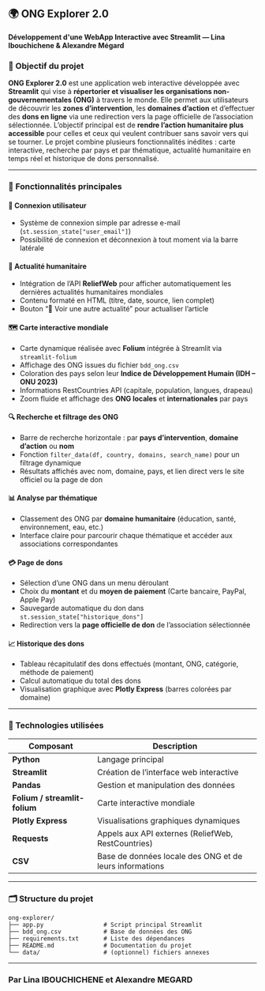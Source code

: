 ## 🌍 ONG Explorer 2.0

**Développement d'une WebApp Interactive avec Streamlit — Lina Ibouchichene & Alexandre Mégard**

### 🎯 Objectif du projet

**ONG Explorer 2.0** est une application web interactive développée avec **Streamlit** qui vise à **répertorier et visualiser les organisations non-gouvernementales (ONG)** à travers le monde.
Elle permet aux utilisateurs de découvrir les **zones d’intervention**, les **domaines d’action** et d’effectuer des **dons en ligne** via une redirection vers la page officielle de l’association sélectionnée.
L’objectif principal est de **rendre l’action humanitaire plus accessible** pour celles et ceux qui veulent contribuer sans savoir vers qui se tourner.
Le projet combine plusieurs fonctionnalités inédites : carte interactive, recherche par pays et par thématique, actualité humanitaire en temps réel et historique de dons personnalisé.

---

### 🚀 Fonctionnalités principales

#### 🔐 Connexion utilisateur

* Système de connexion simple par adresse e-mail (`st.session_state["user_email"]`)
* Possibilité de connexion et déconnexion à tout moment via la barre latérale

#### 📰 Actualité humanitaire

* Intégration de l’API **ReliefWeb** pour afficher automatiquement les dernières actualités humanitaires mondiales
* Contenu formaté en HTML (titre, date, source, lien complet)
* Bouton “🔁 Voir une autre actualité” pour actualiser l’article

#### 🗺️ Carte interactive mondiale

* Carte dynamique réalisée avec **Folium** intégrée à Streamlit via `streamlit-folium`
* Affichage des ONG issues du fichier `bdd_ong.csv`
* Coloration des pays selon leur **Indice de Développement Humain (IDH – ONU 2023)**
* Informations RestCountries API (capitale, population, langues, drapeau)
* Zoom fluide et affichage des **ONG locales** et **internationales** par pays

#### 🔍 Recherche et filtrage des ONG

* Barre de recherche horizontale : par **pays d’intervention**, **domaine d’action** ou **nom**
* Fonction `filter_data(df, country, domains, search_name)` pour un filtrage dynamique
* Résultats affichés avec nom, domaine, pays, et lien direct vers le site officiel ou la page de don

#### 📊 Analyse par thématique

* Classement des ONG par **domaine humanitaire** (éducation, santé, environnement, eau, etc.)
* Interface claire pour parcourir chaque thématique et accéder aux associations correspondantes

#### 💳 Page de dons

* Sélection d’une ONG dans un menu déroulant
* Choix du **montant** et du **moyen de paiement** (Carte bancaire, PayPal, Apple Pay)
* Sauvegarde automatique du don dans `st.session_state["historique_dons"]`
* Redirection vers la **page officielle de don** de l’association sélectionnée

#### 📈 Historique des dons

* Tableau récapitulatif des dons effectués (montant, ONG, catégorie, méthode de paiement)
* Calcul automatique du total des dons
* Visualisation graphique avec **Plotly Express** (barres colorées par domaine)

---

### 🧰 Technologies utilisées

| Composant                     | Description                                             |
| ----------------------------- | ------------------------------------------------------- |
| **Python**                    | Langage principal                                       |
| **Streamlit**                 | Création de l’interface web interactive                 |
| **Pandas**                    | Gestion et manipulation des données                     |
| **Folium / streamlit-folium** | Carte interactive mondiale                              |
| **Plotly Express**            | Visualisations graphiques dynamiques                    |
| **Requests**                  | Appels aux API externes (ReliefWeb, RestCountries)      |
| **CSV**                       | Base de données locale des ONG et de leurs informations |

---

### 🗂️ Structure du projet

```
ong-explorer/
├── app.py                 # Script principal Streamlit
├── bdd_ong.csv            # Base de données des ONG
├── requirements.txt       # Liste des dépendances
├── README.md              # Documentation du projet
└── data/                  # (optionnel) fichiers annexes
```

---

### Par Lina IBOUCHICHENE et Alexandre MEGARD
